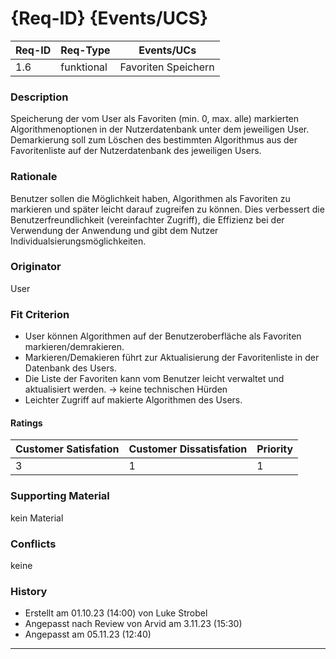# {Req-ID} {Events/UCS}

| Req-ID | Req-Type   | Events/UCs          |
|--------|------------|---------------------|
| 1.6    | funktional | Favoriten Speichern |

### Description
Speicherung der vom User als Favoriten (min. 0, max. alle) markierten Algorithmenoptionen in der Nutzerdatenbank unter dem jeweiligen User.
Demarkierung soll zum Löschen des bestimmten Algorithmus aus der Favoritenliste auf der Nutzerdatenbank des jeweiligen Users. 

### Rationale
Benutzer sollen die Möglichkeit haben, Algorithmen als Favoriten zu markieren und später leicht darauf zugreifen zu können. Dies verbessert die Benutzerfreundlichkeit (vereinfachter Zugriff), die Effizienz bei der Verwendung der Anwendung und gibt dem Nutzer Individualsierungsmöglichkeiten. 

### Originator
User

### Fit Criterion
- User können Algorithmen auf der Benutzeroberfläche als Favoriten markieren/demrakieren.
- Markieren/Demakieren führt zur Aktualisierung der Favoritenliste in der Datenbank des Users.
- Die Liste der Favoriten kann vom Benutzer leicht verwaltet und aktualisiert werden. -> keine technischen Hürden
- Leichter Zugriff auf makierte Algorithmen des Users.

#### Ratings
| Customer Satisfation | Customer Dissatisfation | Priority |
|----------------------|-------------------------|----------|
| 3                    | 1                       | 1        |

### Supporting Material
kein Material

### Conflicts
keine

### History
- Erstellt am 01.10.23 (14:00) von Luke Strobel
- Angepasst nach Review von Arvid am 3.11.23 (15:30)
- Angepasst am 05.11.23 (12:40)

---
